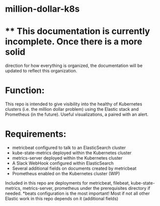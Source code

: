 # million-dollar-k8s

# ** This documentation is currently incomplete. Once there is a more solid
direction for how everything is organized, the documentation will be updated to
reflect this organization.
# Function:
This repo is intended to give visibility into the healthy of Kubernetes clusters (i.e. the
million dollar problem) using the
Elastic stack and Prometheus (in the future). Useful visualizations, a 
paired with an alert.
# Requirements:
* metricbeat configured to talk to an ElasticSearch cluster
* kube-state-metrics deployed within the Kubernetes cluster
* metrics-server deployed within the Kubernetes cluster
* A Slack WebHook configured within ElasticSearch
* Several additional fields on documents created by metricbeat
* Prometheus enabled on the Kubernetes cluster (WIP)

Included in this repo are deployments for metricbeat, filebeat,
kube-state-metrics, metrics-server, prometheus under the prerequisites
directory if needed. *beats configuration is the most important! Most if not all
other Elastic work in this repo depends on it (additional fields)
